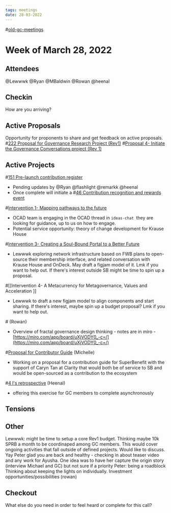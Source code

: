 ```yaml
---
tags: meetings
date: 28-03-2022
---
```

#[old-gc-meetings](/notes/general-circle/old-gc-meetings/old-gc-meetings.md) 
# Week of March 28, 2022
## Attendees
@Lewwwk @Ryan  @MBaldwin @Rowan  @heenal 
## Checkin
How are you arriving?
## Active Proposals
Opportunity for proponents to share and get feedback on active proposals.
#[222 Proposal for Governance Research Project (Rev1)](222%20Proposal%20for%20Governance%20Research%20Project%20(Rev1)) 
#[Proposal 4- Initiate the Governance Conversations project (Rev 1)](Proposal%204-%20Initiate%20the%20Governance%20Conversations%20project%20(Rev%201)) 
## Active Projects
#[151 Pre-launch contribution register](151%20Pre-launch%20contribution%20register) 
- Pending updates by @Ryan  @flashlight @remarkk @heenal 
- Once complete will initiate a #[46 Contribution recognition and rewards event](46%20Contribution%20recognition%20and%20rewards%20event)

#[Intervention 1- Mapping pathways to the future](Intervention%201-%20Mapping%20pathways%20to%20the%20future) 
- OCAD team is engaging in the OCAD thread in `ideas-chat `they are looking for guidance, up to us on how to engage.
- Potential service opportunity: theory of change development for Krause House

#[Intervention 3- Creating a Soul-Bound Portal to a Better Future](Intervention%203-%20Creating%20a%20Soul-Bound%20Portal%20to%20a%20Better%20Future) 
- Lewwwk exploring network infrastructure based on FWB plans to open-source their membership interface, and related conversation with Krause House and OnDeck. May draft a figjam model of it.  Lmk if you want to help out. If there's interest outside SB might be time to spin up a proposal.

#[[Intervention 4- A Metacurrency for Metagovernance, Values and Acceleration
]]
- Lewwwk to draft a new figjam model to align components and start sharing. If there's interest, maybe spin up a budget proposal? Lmk if you want to help out.

#[](227%20Project%20-%20governance%20design%20experiment%20#1) (Rowan)
- Overview of fractal governance design thinking - notes are in miro - [https://miro.com/app/board/uXjVODY0_-c=/](https://miro.com/app/board/uXjVODY0_-c=/) 

#[Proposal for Contributor Guide](Proposal%20for%20Contributor%20Guide) (Michelle)
- Working on a proposal for a contribution guide for SuperBenefit with the support of Caryn Tan at Clarity that would both be of service to SB and would be open-sourced as a contribution to the ecosystem

#[4 l's retrospective](/notes/archive/clarity/Tags/4%20l's%20retrospective.md) (Heenal)
- offering this exercise for GC members to complete asynchronously




## Tensions
## Other
Lewwwk: might be time to setup a core Rev1 budget. Thinking maybe 10k SPRB a month to be coordinaped among GC members. This would cover ongoing activities that fall outside of defined projects. Would like to discuss.
Yay Peter glad you are back and healthy - checking in about teaser video and any work for Ayusha. One idea was to have her capture the origin story (interview Michael and GC) but not sure if a priority 
Peter: being a roadblock
Thinking about keeping the lights on individually. Investment opportunities/possibilities (rowan)

## Checkout
What else do you need in order to feel heard or complete for this call?